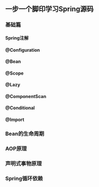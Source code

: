 ## 一步一个脚印学习Spring源码
### 基础篇
#### Spring注解
#### @Configuration
#### @Bean
#### @Scope
#### @Lazy
#### @ComponentScan
#### @Conditional
#### @Import

### Bean的生命周期

### AOP原理

### 声明式事物原理

### Spring循环依赖